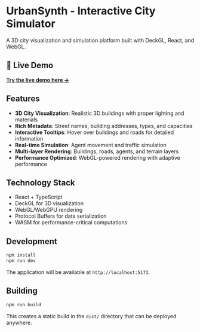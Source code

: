 # UrbanSynth - Interactive City Simulator

A 3D city visualization and simulation platform built with DeckGL, React, and WebGL.

## 🚀 Live Demo

**[Try the live demo here →](https://jw409.github.io/citysim/)**

## Features

- **3D City Visualization**: Realistic 3D buildings with proper lighting and materials
- **Rich Metadata**: Street names, building addresses, types, and capacities
- **Interactive Tooltips**: Hover over buildings and roads for detailed information
- **Real-time Simulation**: Agent movement and traffic simulation
- **Multi-layer Rendering**: Buildings, roads, agents, and terrain layers
- **Performance Optimized**: WebGL-powered rendering with adaptive performance

## Technology Stack

- React + TypeScript
- DeckGL for 3D visualization
- WebGL/WebGPU rendering
- Protocol Buffers for data serialization
- WASM for performance-critical computations

## Development

```bash
npm install
npm run dev
```

The application will be available at `http://localhost:5173`.

## Building

```bash
npm run build
```

This creates a static build in the `dist/` directory that can be deployed anywhere.